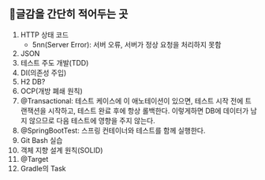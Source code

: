 ## 📝글감을 간단히 적어두는 곳
1. HTTP 상태 코드 
    * 5nn(Server Error): 서버 오류, 서버가 정상 요청을 처리하지 못함
2. JSON
3. 테스트 주도 개발(TDD)
4. DI(의존성 주입)
5. H2 DB?
6. OCP(개방 폐쇄 원칙)
7. @Transactional: 테스트 케이스에 이 애노테이션이 있으면, 테스트 시작 전에 트랜잭션을 시작하고, 테스트 완료 후에 항상 롤백한다. 이렇게하면 DB에 데이터가 남지 않으므로 다음 테스트에 영향을 주지 않는다.
8. @SpringBootTest: 스프링 컨테이너와 테스트를 함께 실행한다.
9. Git Bash 실습
10. 객체 지향 설계 원칙(SOLID)
11. @Target
12. Gradle의 Task